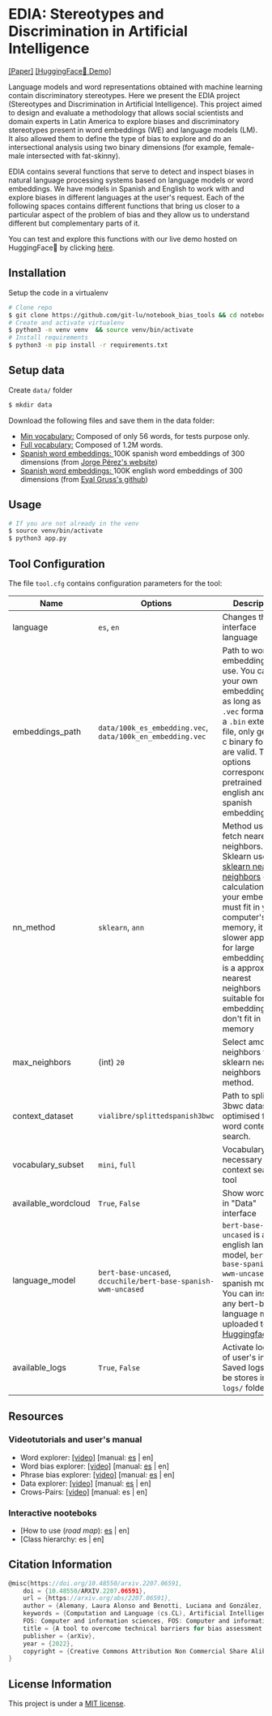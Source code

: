 # EDIA: Stereotypes and Discrimination in Artificial Intelligence
[[Paper]](https://arxiv.org/abs/2207.06591) [[HuggingFace🤗 Demo]](https://huggingface.co/spaces/vialibre/edia) 

Language models and word representations obtained with machine learning contain discriminatory stereotypes. Here we present the EDIA project (Stereotypes and Discrimination in Artificial Intelligence). This project aimed to design and evaluate a methodology that allows social scientists and domain experts in Latin America to explore biases and discriminatory stereotypes present in word embeddings (WE) and language models (LM). It also allowed them to define the type of bias to explore and do an intersectional analysis using two binary dimensions (for example, female-male intersected with fat-skinny).

EDIA contains several functions that serve to detect and inspect biases in natural language processing systems based on language models or word embeddings. We have models in Spanish and English to work with and explore biases in different languages ​​at the user's request. Each of the following spaces contains different functions that bring us closer to a particular aspect of the problem of bias and they allow us to understand different but complementary parts of it.

You can test and explore this functions with our live demo hosted on HuggingFace🤗 by clicking [here](https://huggingface.co/spaces/vialibre/edia).

## Installation

Setup the code in a virtualenv

```sh
# Clone repo
$ git clone https://github.com/git-lu/notebook_bias_tools && cd notebook_bias_tools
# Create and activate virtualenv
$ python3 -m venv venv  && source venv/bin/activate
# Install requirements
$ python3 -m pip install -r requirements.txt
```
## Setup data

Create `data/` folder 

```sh
$ mkdir data
```
Download the following files and save them in the data folder:

* [Min vocabulary:](https://drive.google.com/file/d/1uI6HsBw1XWVvTEIs9goSpUVfeVJe-zEP/view?usp=sharing) Composed of only 56 words, for tests purpose only.
* [Full vocabulary:](https://drive.google.com/file/d/1T_pLFkUucP-NtPRCsO7RkOuhMqGi41pe/view?usp=sharing) Composed of 1.2M words.
* [Spanish word embeddings: ](https://drive.google.com/file/d/1YwjyiDN0w54P55-y3SKogk7Zcd-WQ-eQ/view?usp=sharing) 100K spanish word embeddings of 300 dimensions (from [Jorge Pérez's website](http://dcc.uchile.cl/~jperez))
* [Spanish word embeddings: ](https://drive.google.com/file/d/1EN0pp1RKyRwi072QhVWJaDO8KlcFZo46/view?usp=sharing) 100K english word embeddings of 300 dimensions (from [Eyal Gruss's github](https://github.com/eyaler/word2vec-slim))

## Usage
```sh
# If you are not already in the venv
$ source venv/bin/activate
$ python3 app.py
```

## Tool Configuration

The file `tool.cfg` contains configuration parameters for the tool:

| **Name** | **Options** | **Description** |
|---|---|---|
| language | `es`, `en` | Changes the interface language |
| embeddings_path | `data/100k_es_embedding.vec`, `data/100k_en_embedding.vec` | Path to word embeddings to use. You can use your own embedding file as long as it is in `.vec` format. If it's a `.bin` extended file, only gensims c binary format are valid. The options correspond to pretrained english and spanish embeddings. |
| nn_method | `sklearn`, `ann` | Method used to fetch nearest neighbors. Sklearn uses [sklearn nearest neighbors](https://scikit-learn.org/stable/modules/neighbors.html) exact calculation so your embedding must fit in your computer's memory, it's a slower approach for large embeddings. [Ann](https://pypi.org/project/annoy/1.0.3/) is a approximate nearest neighbors search suitable for large embeddings that don't fit in memory |
| max_neighbors | (int) `20` | Select amount of neighbors to fit sklearn nearest neighbors method. |
| context_dataset | `vialibre/splittedspanish3bwc` | Path to splitted 3bwc dataset optimised for word context search. |
| vocabulary_subset | `mini`, `full` | Vocabulary necessary for context search tool |
| available_wordcloud | `True`, `False` | Show wordcloud in "Data" interface |
| language_model | `bert-base-uncased`, `dccuchile/bert-base-spanish-wwm-uncased` | `bert-base-uncased` is an english language model, `bert-base-spanish-wwm-uncased` is an spanish model. You can inspect any bert-base language model uploaded to the [HuggingfaceHub](https://huggingface.co/models). | 
| available_logs | `True`, `False` | Activate logging of user's input. Saved logs will be stores in `logs/` folder. |                                               

## Resources
### Videotutorials and user's manual
* Word explorer: [[video]]() [manual: [es](https://shorturl.at/cgwxJ) | en]
* Word bias explorer: [[video]]() [manual: [es](https://shorturl.at/htuEI) | en]
* Phrase bias explorer: [[video]]() [manual: [es](https://shorturl.at/fkBL3) | en]
* Data explorer: [[video]]() [manual: [es](https://shorturl.at/CIVY6) | en]
* Crows-Pairs: [[video]]() [manual: es | en]
### Interactive nooteboks
* [How to use (*road map*): [es](notebook/EDIA_Road_Map.ipynb) | en]
* [Class hierarchy: es | en]

## Citation Information
```c
@misc{https://doi.org/10.48550/arxiv.2207.06591,
    doi = {10.48550/ARXIV.2207.06591},
    url = {https://arxiv.org/abs/2207.06591},
    author = {Alemany, Laura Alonso and Benotti, Luciana and González, Lucía and Maina, Hernán and Busaniche, Beatriz and Halvorsen, Alexia and Bordone, Matías and Sánchez, Jorge},
    keywords = {Computation and Language (cs.CL), Artificial Intelligence (cs.AI), 
    FOS: Computer and information sciences, FOS: Computer and information sciences},
    title = {A tool to overcome technical barriers for bias assessment in human language technologies},
    publisher = {arXiv},
    year = {2022},
    copyright = {Creative Commons Attribution Non Commercial Share Alike 4.0 International}
}
```

## License Information 
This project is under a [MIT license](LICENSE).

